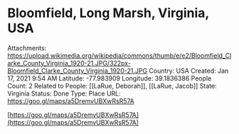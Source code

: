 # Bloomfield, Long Marsh, Virginia, USA

Attachments: https://upload.wikimedia.org/wikipedia/commons/thumb/e/e2/Bloomfield_Clarke_County_Virginia_1920-21.JPG/322px-Bloomfield_Clarke_County_Virginia_1920-21.JPG
Country: USA
Created: Jan 17, 2021 9:54 AM
Latitude: -77.983909
Longitude: 39.1836386
People Count: 2
Related to People: [[LaRue, Deborah]], [[LaRue, Jacob]]
State: Virginia
Status: Done
Type: Place
URL: https://goo.gl/maps/a5DremvUBXwRsR57A

[https://goo.gl/maps/a5DremvUBXwRsR57A](https://goo.gl/maps/a5DremvUBXwRsR57A)